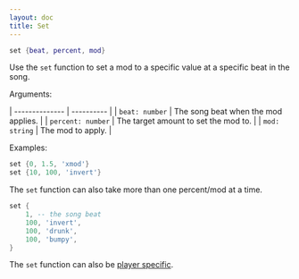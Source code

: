 ```yaml
---
layout: doc
title: Set
---
```

```lua
set {beat, percent, mod}
```
Use the `set` function to set a mod to a specific value at a specific beat in the song.

Arguments:

| -------------- | ---------- |
| `beat: number` | The song beat when the mod applies. |
| `percent: number` | The target amount to set the mod to. |
| `mod: string` | The mod to apply. |

Examples:
```lua
set {0, 1.5, 'xmod'}
set {10, 100, 'invert'}
```

The `set` function can also take more than one percent/mod at a time.
```lua
set {
	1, -- the song beat
	100, 'invert',
	100, 'drunk',
	100, 'bumpy',
}
```
The `set` function can also be [player specific](players).

